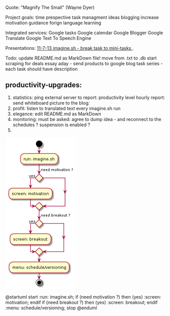 Quote: 
"Magnify The Small" (Wayne Dyer)

Project goals:
time prespective
task managment
ideas blogging
increase motivation guidance
forign language learning

Integrated services:
Google tasks
Google calendar
Google Blogger
Google Translate
Google Text To Speech Engine

Presentations:
        [ 11-7-13 imagine.sh - break task to mini-tasks ](http://ascii.io/a/4113).

Todo:
update README.md as MarkDown file! 
move from .txt to .db
start scraping for deals
essay aday - send products to google blog
task series - each task should have description 


productivity-upgrades:
----------------------
1. statistics:
		ping external server to report: productivity level
		hourly report:
			send whiteboard picture to the blog: 
2. profit:
		listen to translated text every imagine.sh run
3. elegance: 
		edit README.md as MarkDown
5. monitoring:
		must be asked:
			agree to dump idea - and reconnect to the schedules ?
			suspension is enabled ?
6. 		

		


        
![Settings](https://github.com/brownman/magnify_the_small/raw/develop/uml.png)


@startuml
start
:run: imagine.sh;
if (need motivation ?) then (yes)
  :screen: motivation;
endif
   if (need breakout ?) then (yes)
    :screen: breakout;
endif
:menu: schedule/versioning;
stop
@enduml
